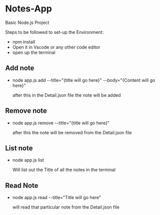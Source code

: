 # Notes-App

Basic Node.js Project

Steps to be followed to set-up the Environment:

- npm install
- Open it in Vscode or any other code editor
- open up the terminal

## Add note

- node app.js add --title="{title will go here}" --body="{Content will go here}"

  after this in the Detail.json file the note will be added

## Remove note

- node app.js remove --title="{title will go here}"

  after this the note will be removed from the Detail.json file

## List note

- node app.js list

  Will list out the Title of all the notes in the terminal

## Read Note

- node app.js read --title="Title will go here"

  will read that particular note from the Detail.json file
